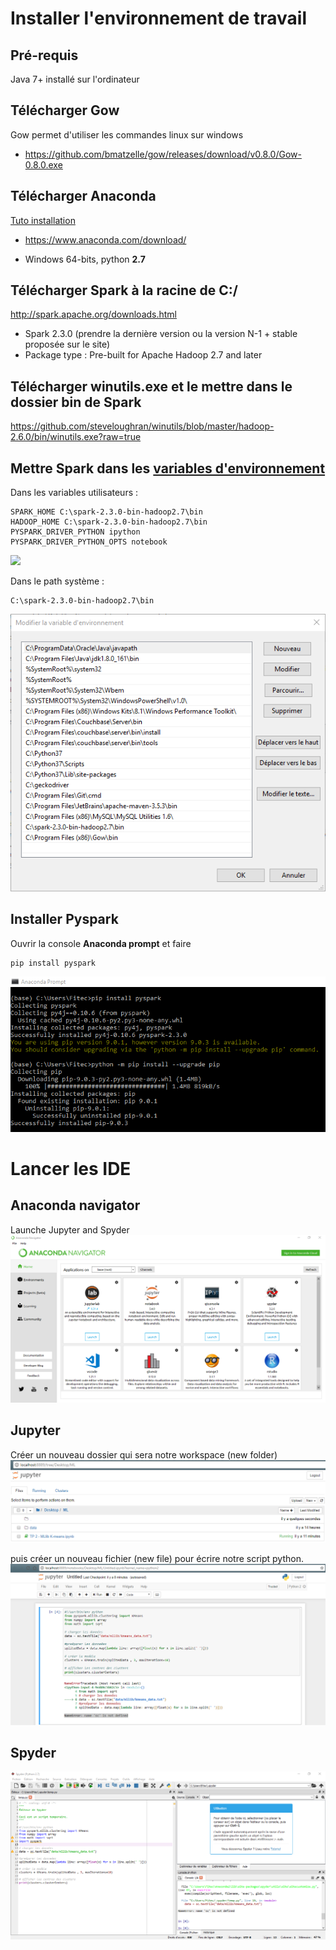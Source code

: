# Installer l'environnement de travail

## Pré-requis 
Java 7+ installé sur l'ordinateur

## Télécharger Gow
Gow permet d'utiliser les commandes linux sur windows
- https://github.com/bmatzelle/gow/releases/download/v0.8.0/Gow-0.8.0.exe

## Télécharger Anaconda 

[Tuto installation](https://medium.com/@GalarnykMichael/install-python-on-windows-anaconda-c63c7c3d1444)

- https://www.anaconda.com/download/ 

- Windows 64-bits, python **2.7**

## Télécharger Spark à la racine de C:/
http://spark.apache.org/downloads.html 
- Spark 2.3.0 (prendre la dernière version ou la version N-1 + stable proposée sur le site)
- Package type : Pre-built for Apache Hadoop 2.7 and later

## Télécharger winutils.exe et le mettre dans le dossier bin de Spark
https://github.com/steveloughran/winutils/blob/master/hadoop-2.6.0/bin/winutils.exe?raw=true

## Mettre Spark dans les [variables d'environnement](https://ss64.com/nt/set.html)
Dans les variables utilisateurs :
```
SPARK_HOME C:\spark-2.3.0-bin-hadoop2.7\bin
HADOOP_HOME C:\spark-2.3.0-bin-hadoop2.7\bin
PYSPARK_DRIVER_PYTHON ipython
PYSPARK_DRIVER_PYTHON_OPTS notebook
```
![](https://github.com/ctith/MachineLearning/blob/master/ml_screenshot/2018-04-03%2015_02_30-Variables%20d%E2%80%99environnement.png)

Dans le path système : 
```
C:\spark-2.3.0-bin-hadoop2.7\bin
```
![](https://github.com/ctith/MachineLearning/blob/master/ml_screenshot/2018-04-03%2015_02_46-Modifier%20la%20variable%20d'environnement.png)

## Installer Pyspark
Ouvrir la console **Anaconda prompt** et faire
```
pip install pyspark
```
![](https://github.com/ctith/MachineLearning/blob/master/ml_screenshot/2018-04-03%2015_00_53-Anaconda%20Prompt.png)

# Lancer les IDE

## Anaconda navigator
Launche Jupyter and Spyder
![](https://github.com/ctith/MachineLearning/blob/master/ml_screenshot/2018-04-03%2015_24_50-ctith_MachineLearning_%20PySpark.png)

## Jupyter
Créer un nouveau dossier qui sera notre workspace (new folder) 
![](https://github.com/ctith/MachineLearning/blob/master/ml_screenshot/2018-04-03%2015_41_26-Home.png)

puis créer un nouveau fichier (new file) pour écrire notre script python.
![](https://github.com/ctith/MachineLearning/blob/master/ml_screenshot/2018-04-03%2015_23_03-Untitled.png)

## Spyder
![](https://github.com/ctith/MachineLearning/blob/master/ml_screenshot/2018-04-03%2015_24_06-Python%20Programming%20Guide%20-%20Spark%200.9.1%20Documentation.png)
